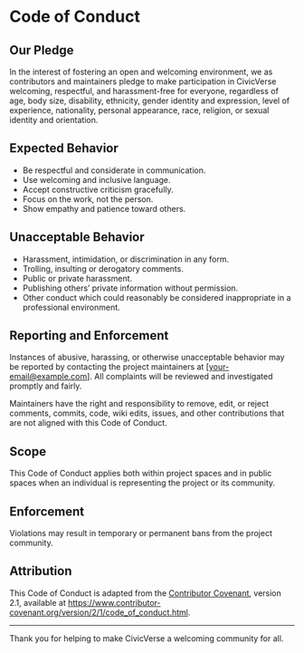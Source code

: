 # Code of Conduct

## Our Pledge

In the interest of fostering an open and welcoming environment, we as contributors and maintainers pledge to make participation in CivicVerse welcoming, respectful, and harassment-free for everyone, regardless of age, body size, disability, ethnicity, gender identity and expression, level of experience, nationality, personal appearance, race, religion, or sexual identity and orientation.

## Expected Behavior

- Be respectful and considerate in communication.  
- Use welcoming and inclusive language.  
- Accept constructive criticism gracefully.  
- Focus on the work, not the person.  
- Show empathy and patience toward others.

## Unacceptable Behavior

- Harassment, intimidation, or discrimination in any form.  
- Trolling, insulting or derogatory comments.  
- Public or private harassment.  
- Publishing others’ private information without permission.  
- Other conduct which could reasonably be considered inappropriate in a professional environment.

## Reporting and Enforcement

Instances of abusive, harassing, or otherwise unacceptable behavior may be reported by contacting the project maintainers at [your-email@example.com]. All complaints will be reviewed and investigated promptly and fairly.

Maintainers have the right and responsibility to remove, edit, or reject comments, commits, code, wiki edits, issues, and other contributions that are not aligned with this Code of Conduct.

## Scope

This Code of Conduct applies both within project spaces and in public spaces when an individual is representing the project or its community.

## Enforcement

Violations may result in temporary or permanent bans from the project community.

## Attribution

This Code of Conduct is adapted from the [Contributor Covenant](https://www.contributor-covenant.org), version 2.1, available at https://www.contributor-covenant.org/version/2/1/code_of_conduct.html.

---

Thank you for helping to make CivicVerse a welcoming community for all.

